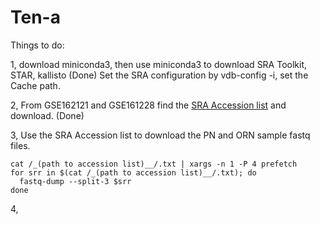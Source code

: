 # Ten-a
Things to do:

1, download miniconda3, then use miniconda3 to download SRA Toolkit, STAR, kallisto (Done)
    Set the SRA configuration by vdb-config -i, set the Cache path.

2, From GSE162121 and GSE161228 find the [SRA Accession list](https://github.com/GCphtf/Ten-a/tree/main/Accession_List) and download. (Done)

3, Use the SRA Accession list to download the PN and ORN sample fastq files.

    cat /_(path to accession list)__/.txt | xargs -n 1 -P 4 prefetch
    for srr in $(cat /_(path to accession list)__/.txt); do
      fastq-dump --split-3 $srr
    done
    
4, 





